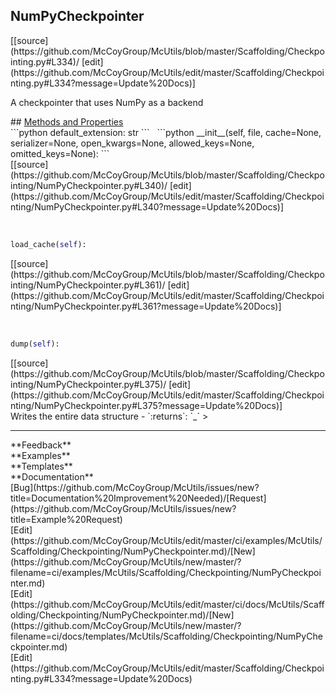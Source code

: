 ## <a id="McUtils.Scaffolding.Checkpointing.NumPyCheckpointer">NumPyCheckpointer</a> 

<div class="docs-source-link" markdown="1">
[[source](https://github.com/McCoyGroup/McUtils/blob/master/Scaffolding/Checkpointing.py#L334)/
[edit](https://github.com/McCoyGroup/McUtils/edit/master/Scaffolding/Checkpointing.py#L334?message=Update%20Docs)]
</div>

A checkpointer that uses NumPy as a backend







<div class="collapsible-section">
 <div class="collapsible-section collapsible-section-header" markdown="1">
## <a class="collapse-link" data-toggle="collapse" href="#methods" markdown="1"> Methods and Properties</a> <a class="float-right" data-toggle="collapse" href="#methods"><i class="fa fa-chevron-down"></i></a>
 </div>
 <div class="collapsible-section collapsible-section-body collapse show" id="methods" markdown="1">
 ```python
default_extension: str
```
<a id="McUtils.Scaffolding.Checkpointing.NumPyCheckpointer.__init__" class="docs-object-method">&nbsp;</a> 
```python
__init__(self, file, cache=None, serializer=None, open_kwargs=None, allowed_keys=None, omitted_keys=None): 
```
<div class="docs-source-link" markdown="1">
[[source](https://github.com/McCoyGroup/McUtils/blob/master/Scaffolding/Checkpointing/NumPyCheckpointer.py#L340)/
[edit](https://github.com/McCoyGroup/McUtils/edit/master/Scaffolding/Checkpointing/NumPyCheckpointer.py#L340?message=Update%20Docs)]
</div>


<a id="McUtils.Scaffolding.Checkpointing.NumPyCheckpointer.load_cache" class="docs-object-method">&nbsp;</a> 
```python
load_cache(self): 
```
<div class="docs-source-link" markdown="1">
[[source](https://github.com/McCoyGroup/McUtils/blob/master/Scaffolding/Checkpointing/NumPyCheckpointer.py#L361)/
[edit](https://github.com/McCoyGroup/McUtils/edit/master/Scaffolding/Checkpointing/NumPyCheckpointer.py#L361?message=Update%20Docs)]
</div>


<a id="McUtils.Scaffolding.Checkpointing.NumPyCheckpointer.dump" class="docs-object-method">&nbsp;</a> 
```python
dump(self): 
```
<div class="docs-source-link" markdown="1">
[[source](https://github.com/McCoyGroup/McUtils/blob/master/Scaffolding/Checkpointing/NumPyCheckpointer.py#L375)/
[edit](https://github.com/McCoyGroup/McUtils/edit/master/Scaffolding/Checkpointing/NumPyCheckpointer.py#L375?message=Update%20Docs)]
</div>
Writes the entire data structure
  - `:returns`: `_`
    >
 </div>
</div>












---


<div markdown="1" class="text-secondary">
<div class="container">
  <div class="row">
   <div class="col" markdown="1">
**Feedback**   
</div>
   <div class="col" markdown="1">
**Examples**   
</div>
   <div class="col" markdown="1">
**Templates**   
</div>
   <div class="col" markdown="1">
**Documentation**   
</div>
   <div class="col" markdown="1">
   
</div>
   <div class="col" markdown="1">
   
</div>
   <div class="col" markdown="1">
   
</div>
</div>
  <div class="row">
   <div class="col" markdown="1">
[Bug](https://github.com/McCoyGroup/McUtils/issues/new?title=Documentation%20Improvement%20Needed)/[Request](https://github.com/McCoyGroup/McUtils/issues/new?title=Example%20Request)   
</div>
   <div class="col" markdown="1">
[Edit](https://github.com/McCoyGroup/McUtils/edit/master/ci/examples/McUtils/Scaffolding/Checkpointing/NumPyCheckpointer.md)/[New](https://github.com/McCoyGroup/McUtils/new/master/?filename=ci/examples/McUtils/Scaffolding/Checkpointing/NumPyCheckpointer.md)   
</div>
   <div class="col" markdown="1">
[Edit](https://github.com/McCoyGroup/McUtils/edit/master/ci/docs/McUtils/Scaffolding/Checkpointing/NumPyCheckpointer.md)/[New](https://github.com/McCoyGroup/McUtils/new/master/?filename=ci/docs/templates/McUtils/Scaffolding/Checkpointing/NumPyCheckpointer.md)   
</div>
   <div class="col" markdown="1">
[Edit](https://github.com/McCoyGroup/McUtils/edit/master/Scaffolding/Checkpointing.py#L334?message=Update%20Docs)   
</div>
   <div class="col" markdown="1">
   
</div>
   <div class="col" markdown="1">
   
</div>
   <div class="col" markdown="1">
   
</div>
</div>
</div>
</div>